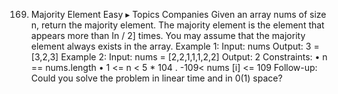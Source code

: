 169. Majority Element
Easy
▸ Topics
Companies
Given an array nums of size n, return the majority element.
The majority element is the element that appears more than In / 2] times. You may assume that the majority element always exists in the array.
Example 1:
Input: nums Output: 3
= [3,2,3]
Example 2:
Input: nums = [2,2,1,1,1,2,2] Output: 2
Constraints:
•
n ==
nums.length
• 1 <= n < 5 * 104
.
-109< nums [i] <= 109
Follow-up: Could you solve the problem in linear time and in 0(1) space?